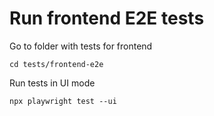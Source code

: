 # Run frontend E2E tests

Go to folder with tests for frontend
```
cd tests/frontend-e2e
```

Run tests in UI mode
```
npx playwright test --ui
```